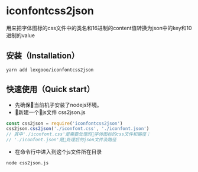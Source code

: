 # iconfontcss2json  

用来把字体图标的css文件中的类名和16进制的content值转换为json中的key和10进制的value  
## 安装（Installation）  
```bashshell  
yarn add lexgooo/iconfontcss2json
```  
## 快速使用（Quick start）  
  - 先确保当前机子安装了nodejs环境。
  - 新建一个js文件 css2json.js
  ```javascript  
  const css2json = require('iconfontcss2json')
  css2json.css2json('./iconfont.css', './iconfont.json')
  // 其中'./iconfont.css'是需要处理的字体图标的css文件和路径；
  // './iconfont.json'是处理后的json文件及路径
  ```  
  - 在命令行中进入到这个js文件所在目录  
  ```bashshell  
  node css2json.js
  ```